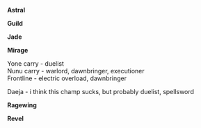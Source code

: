 
**Astral**



**Guild**




**Jade**




**Mirage**

Yone carry - duelist <br />
Nunu carry - warlord, dawnbringer, executioner <br />
Frontline - electric overload, dawnbringer <br />

Daeja - i think this champ sucks, but probably duelist, spellsword <br />



**Ragewing**



**Revel**



